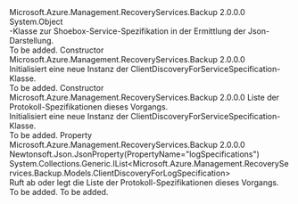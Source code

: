 <Type Name="ClientDiscoveryForServiceSpecification" FullName="Microsoft.Azure.Management.RecoveryServices.Backup.Models.ClientDiscoveryForServiceSpecification">
  <TypeSignature Language="C#" Value="public class ClientDiscoveryForServiceSpecification" />
  <TypeSignature Language="ILAsm" Value=".class public auto ansi beforefieldinit ClientDiscoveryForServiceSpecification extends System.Object" />
  <TypeSignature Language="DocId" Value="T:Microsoft.Azure.Management.RecoveryServices.Backup.Models.ClientDiscoveryForServiceSpecification" />
  <TypeSignature Language="VB.NET" Value="Public Class ClientDiscoveryForServiceSpecification" />
  <TypeSignature Language="F#" Value="type ClientDiscoveryForServiceSpecification = class" />
  <AssemblyInfo>
    <AssemblyName>Microsoft.Azure.Management.RecoveryServices.Backup</AssemblyName>
    <AssemblyVersion>2.0.0.0</AssemblyVersion>
  </AssemblyInfo>
  <Base>
    <BaseTypeName>System.Object</BaseTypeName>
  </Base>
  <Interfaces />
  <Docs>
    <summary>
            -Klasse zur Shoebox-Service-Spezifikation in der Ermittlung der Json-Darstellung.
            </summary>
    <remarks>To be added.</remarks>
  </Docs>
  <Members>
    <Member MemberName=".ctor">
      <MemberSignature Language="C#" Value="public ClientDiscoveryForServiceSpecification ();" />
      <MemberSignature Language="ILAsm" Value=".method public hidebysig specialname rtspecialname instance void .ctor() cil managed" />
      <MemberSignature Language="DocId" Value="M:Microsoft.Azure.Management.RecoveryServices.Backup.Models.ClientDiscoveryForServiceSpecification.#ctor" />
      <MemberSignature Language="VB.NET" Value="Public Sub New ()" />
      <MemberType>Constructor</MemberType>
      <AssemblyInfo>
        <AssemblyName>Microsoft.Azure.Management.RecoveryServices.Backup</AssemblyName>
        <AssemblyVersion>2.0.0.0</AssemblyVersion>
      </AssemblyInfo>
      <Parameters />
      <Docs>
        <summary>
            Initialisiert eine neue Instanz der ClientDiscoveryForServiceSpecification-Klasse.
            </summary>
        <remarks>To be added.</remarks>
      </Docs>
    </Member>
    <Member MemberName=".ctor">
      <MemberSignature Language="C#" Value="public ClientDiscoveryForServiceSpecification (System.Collections.Generic.IList&lt;Microsoft.Azure.Management.RecoveryServices.Backup.Models.ClientDiscoveryForLogSpecification&gt; logSpecifications = null);" />
      <MemberSignature Language="ILAsm" Value=".method public hidebysig specialname rtspecialname instance void .ctor(class System.Collections.Generic.IList`1&lt;class Microsoft.Azure.Management.RecoveryServices.Backup.Models.ClientDiscoveryForLogSpecification&gt; logSpecifications) cil managed" />
      <MemberSignature Language="DocId" Value="M:Microsoft.Azure.Management.RecoveryServices.Backup.Models.ClientDiscoveryForServiceSpecification.#ctor(System.Collections.Generic.IList{Microsoft.Azure.Management.RecoveryServices.Backup.Models.ClientDiscoveryForLogSpecification})" />
      <MemberSignature Language="VB.NET" Value="Public Sub New (Optional logSpecifications As IList(Of ClientDiscoveryForLogSpecification) = null)" />
      <MemberSignature Language="F#" Value="new Microsoft.Azure.Management.RecoveryServices.Backup.Models.ClientDiscoveryForServiceSpecification : System.Collections.Generic.IList&lt;Microsoft.Azure.Management.RecoveryServices.Backup.Models.ClientDiscoveryForLogSpecification&gt; -&gt; Microsoft.Azure.Management.RecoveryServices.Backup.Models.ClientDiscoveryForServiceSpecification" Usage="new Microsoft.Azure.Management.RecoveryServices.Backup.Models.ClientDiscoveryForServiceSpecification logSpecifications" />
      <MemberType>Constructor</MemberType>
      <AssemblyInfo>
        <AssemblyName>Microsoft.Azure.Management.RecoveryServices.Backup</AssemblyName>
        <AssemblyVersion>2.0.0.0</AssemblyVersion>
      </AssemblyInfo>
      <Parameters>
        <Parameter Name="logSpecifications" Type="System.Collections.Generic.IList&lt;Microsoft.Azure.Management.RecoveryServices.Backup.Models.ClientDiscoveryForLogSpecification&gt;" />
      </Parameters>
      <Docs>
        <param name="logSpecifications">Liste der Protokoll-Spezifikationen dieses Vorgangs.</param>
        <summary>
            Initialisiert eine neue Instanz der ClientDiscoveryForServiceSpecification-Klasse.
            </summary>
        <remarks>To be added.</remarks>
      </Docs>
    </Member>
    <Member MemberName="LogSpecifications">
      <MemberSignature Language="C#" Value="public System.Collections.Generic.IList&lt;Microsoft.Azure.Management.RecoveryServices.Backup.Models.ClientDiscoveryForLogSpecification&gt; LogSpecifications { get; set; }" />
      <MemberSignature Language="ILAsm" Value=".property instance class System.Collections.Generic.IList`1&lt;class Microsoft.Azure.Management.RecoveryServices.Backup.Models.ClientDiscoveryForLogSpecification&gt; LogSpecifications" />
      <MemberSignature Language="DocId" Value="P:Microsoft.Azure.Management.RecoveryServices.Backup.Models.ClientDiscoveryForServiceSpecification.LogSpecifications" />
      <MemberSignature Language="VB.NET" Value="Public Property LogSpecifications As IList(Of ClientDiscoveryForLogSpecification)" />
      <MemberSignature Language="F#" Value="member this.LogSpecifications : System.Collections.Generic.IList&lt;Microsoft.Azure.Management.RecoveryServices.Backup.Models.ClientDiscoveryForLogSpecification&gt; with get, set" Usage="Microsoft.Azure.Management.RecoveryServices.Backup.Models.ClientDiscoveryForServiceSpecification.LogSpecifications" />
      <MemberType>Property</MemberType>
      <AssemblyInfo>
        <AssemblyName>Microsoft.Azure.Management.RecoveryServices.Backup</AssemblyName>
        <AssemblyVersion>2.0.0.0</AssemblyVersion>
      </AssemblyInfo>
      <Attributes>
        <Attribute>
          <AttributeName>Newtonsoft.Json.JsonProperty(PropertyName="logSpecifications")</AttributeName>
        </Attribute>
      </Attributes>
      <ReturnValue>
        <ReturnType>System.Collections.Generic.IList&lt;Microsoft.Azure.Management.RecoveryServices.Backup.Models.ClientDiscoveryForLogSpecification&gt;</ReturnType>
      </ReturnValue>
      <Docs>
        <summary>
            Ruft ab oder legt die Liste der Protokoll-Spezifikationen dieses Vorgangs.
            </summary>
        <value>To be added.</value>
        <remarks>To be added.</remarks>
      </Docs>
    </Member>
  </Members>
</Type>